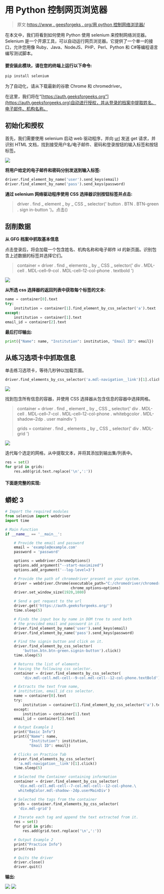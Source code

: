 # 用 Python 控制网页浏览器

> 原文:[https://www . geesforgeks . org/用 python 控制网络浏览器/](https://www.geeksforgeeks.org/controlling-the-web-browser-with-python/)

在本文中，我们将看到如何使用 Python 使用 selenium 来控制网络浏览器。Selenium 是一个开源工具，可以自动运行网页浏览器。它提供了一个单一的接口，允许您用像 Ruby、Java、NodeJS、PHP、Perl、Python 和 C#等编程语言编写测试脚本。

#### 要安装此模块，请在您的终端上运行以下命令:

```py
pip install selenium
```

为了自动化，请从下载最新的谷歌 Chrome 和 chromedriver。

在这里，我们将在“[https://auth.geeksforgeeks.org”](https://auth.geeksforgeeks.org)自动进行授权，并从登录的档案中提取姓名、电子邮件、机构名称。

## **初始化和授权**

首先，我们需要使用 selenium 启动 web 驱动程序，并向 [url](https://auth.geeksforgeeks.org/) 发送 get 请求，并识别 HTML 文档，找到接受用户名/电子邮件、密码和登录按钮的输入标签和按钮标签。

![](img/9ae0855848dc24fc3edd7c0a5b31f8b0.png)

**将用户给定的电子邮件和密码分别发送到输入标签:**

```py
driver.find_element_by_name('user').send_keys(email)
driver.find_element_by_name('pass').send_keys(password)
```

**通过 selenium 网络驱动程序使用 CSS 选择器识别按钮标签并点击:**

> driver . find _ element _ by _ CSS _ selector(' button . BTN . BTN-green . sign in-button ')。点击()

## **刮削数据**

**从 GFG 档案中抓取基本信息**

点击登录后，将会加载一个包含姓名、机构名称和电子邮件 id 的新页面。识别包含上述数据的标签并选择它们。

> container = driver . find _ elements _ by _ CSS _ selector(' div . MDL-cell . MDL-cell–9-col . MDL-cell–12-col-phone . textbold ')

![](img/4489c732814b7c9db8e973b6cf4853db.png)

**从所选 css 选择器的返回列表中获取每个标签的文本:**

```py
name = container[0].text
try:
    institution = container[1].find_element_by_css_selector('a').text
except:
    institution = container[1].text
email_id = container[2].text
```

**最后打印输出:**

```py
print({"Name": name, "Institution": institution, "Email ID": email})
```

## **从练习选项卡**中抓取信息

单击练习选项卡，等待几秒钟以加载页面。

```py
driver.find_elements_by_css_selector('a.mdl-navigation__link')[1].click()
```

![](img/88b0f0a1a190ddc2f1318cd7ea52e1ec.png)

找到包含所有信息的容器，并使用 CSS 选择器从包含信息的容器中选择网格。

> container = driver . find _ element _ by _ CSS _ selector(' div . MDL-cell . MDL-cell–7-col . MDL-cell–12-col-phone . whitebgcolor . MDL-shadow–2dp . user maindiv ')
> 
> grids = container . find _ elements _ by _ CSS _ selector(' div . MDL-grid ')

![](img/a58ce398bbcac1db531b82dba225483f.png)

迭代每个选定的网格，从中提取文本，并将其添加到输出集/列表中。

```py
res = set()
for grid in grids:
    res.add(grid.text.replace('\n',':'))
```

#### 下面是完整的实现:

## 蟒蛇 3

```py
# Import the required modules
from selenium import webdriver
import time

# Main Function
if __name__ == '__main__':

    # Provide the email and password
    email = 'example@example.com'
    password = 'password'

    options = webdriver.ChromeOptions()
    options.add_argument("--start-maximized")
    options.add_argument('--log-level=3')

    # Provide the path of chromedriver present on your system.
    driver = webdriver.Chrome(executable_path="C:/chromedriver/chromedriver.exe",
                              chrome_options=options)
    driver.set_window_size(1920,1080)

    # Send a get request to the url
    driver.get('https://auth.geeksforgeeks.org/')
    time.sleep(5)

    # Finds the input box by name in DOM tree to send both 
    # the provided email and password in it.
    driver.find_element_by_name('user').send_keys(email)
    driver.find_element_by_name('pass').send_keys(password)

    # Find the signin button and click on it.
    driver.find_element_by_css_selector(
        'button.btn.btn-green.signin-button').click()
    time.sleep(5)

    # Returns the list of elements
    # having the following css selector.
    container = driver.find_elements_by_css_selector(
        'div.mdl-cell.mdl-cell--9-col.mdl-cell--12-col-phone.textBold')

    # Extracts the text from name, 
    # institution, email_id css selector.
    name = container[0].text
    try:
        institution = container[1].find_element_by_css_selector('a').text
    except:
        institution = container[1].text
    email_id = container[2].text

    # Output Example 1
    print("Basic Info")
    print({"Name": name, 
           "Institution": institution,
           "Email ID": email})

    # Clicks on Practice Tab
    driver.find_elements_by_css_selector(
      'a.mdl-navigation__link')[1].click()
    time.sleep(5)

    # Selected the Container containing information
    container = driver.find_element_by_css_selector(
      'div.mdl-cell.mdl-cell--7-col.mdl-cell--12-col-phone.\
      whiteBgColor.mdl-shadow--2dp.userMainDiv')

    # Selected the tags from the container
    grids = container.find_elements_by_css_selector(
      'div.mdl-grid')

    # Iterate each tag and append the text extracted from it.
    res = set()
    for grid in grids:
        res.add(grid.text.replace('\n',':'))

    # Output Example 2
    print("Practice Info")
    print(res)

    # Quits the driver
    driver.close()
    driver.quit()
```

**输出:**

![](img/265b294f09fde9208c4b33753d6acaf7.png) ![](img/3adb2b2b917cfdf6f7d25f4d0a404a07.png)